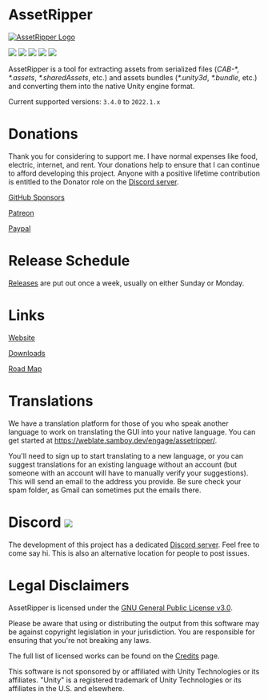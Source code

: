 # AssetRipper

[![AssetRipper Logo](Media/Images/2D_Logo/AssetRipperLogoBackground.png)](https://github.com/AssetRipper/AssetRipper/raw/master/Media/Images/2D_Logo/AssetRipperLogoBackground.png)

[![](https://img.shields.io/github/downloads/AssetRipper/AssetRipper/total.svg)](https://github.com/AssetRipper/AssetRipper/releases)
[![](https://img.shields.io/github/downloads/AssetRipper/AssetRipper/latest/total.svg)](https://github.com/AssetRipper/AssetRipper/releases/latest)
[![](https://img.shields.io/github/v/release/AssetRipper/AssetRipper)](https://github.com/AssetRipper/AssetRipper/releases/latest)
[![](https://img.shields.io/github/v/release/AssetRipper/AssetRipper?include_prereleases&label=pre-release)](https://github.com/AssetRipper/AssetRipper/releases)
[![](https://weblate.samboy.dev/widgets/assetripper/-/gui/svg-badge.svg)](http://weblate.samboy.dev/engage/assetripper/)

AssetRipper is a tool for extracting assets from serialized files (*CAB-*\*, *\*.assets*, *\*.sharedAssets*, etc.) and assets bundles (*\*.unity3d*, *\*.bundle*, etc.) and converting them into the native Unity engine format.

Current supported versions: `3.4.0` to `2022.1.x`

# Donations

Thank you for considering to support me. I have normal expenses like food, electric, internet, and rent. Your donations help to ensure that I can continue to afford developing this project. Anyone with a positive lifetime contribution is entitled to the Donator role on the [Discord server](https://discord.gg/XqXa53W2Yh).

[GitHub Sponsors](https://github.com/sponsors/ds5678)

[Patreon](https://www.patreon.com/ds5678)

[Paypal](https://paypal.me/ds5678)

# Release Schedule

[Releases](https://github.com/AssetRipper/AssetRipper/releases) are put out once a week, usually on either Sunday or Monday.

# Links

[Website](https://assetripper.github.io/AssetRipper/)

[Downloads](https://assetripper.github.io/AssetRipper/articles/Downloads.html)

[Road Map](https://assetripper.github.io/AssetRipper/articles/RoadMap.html)

# Translations

We have a translation platform for those of you who speak another language to work on translating the GUI into your native language. You can get started at https://weblate.samboy.dev/engage/assetripper/.

You'll need to sign up to start translating to a new language, or you can suggest translations for an existing language without an account (but someone with an account will have to manually verify your suggestions). This will send an email to the address you provide. Be sure check your spam folder, as Gmail can sometimes put the emails there.

# Discord [![](https://img.shields.io/discord/867514400701153281?color=blue&label=AssetRipper)](https://discord.gg/XqXa53W2Yh)

The development of this project has a dedicated [Discord server](https://discord.gg/XqXa53W2Yh). Feel free to come say hi. This is also an alternative location for people to post issues.


# Legal Disclaimers

AssetRipper is licensed under the [GNU General Public License v3.0](License.md).

Please be aware that using or distributing the output from this software may be against copyright legislation in your jurisdiction. You are responsible for ensuring that you're not breaking any laws.

The full list of licensed works can be found on the [Credits](https://assetripper.github.io/AssetRipper/articles/Credits.html) page.

This software is not sponsored by or affiliated with Unity Technologies or its affiliates. "Unity" is a registered trademark of Unity Technologies or its affiliates in the U.S. and elsewhere.
